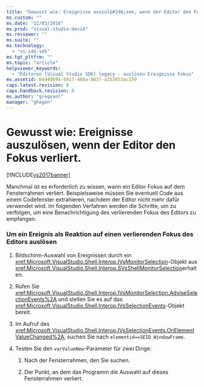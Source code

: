 ```yaml
---
title: "Gewusst wie: Ereignisse auszul&#246;sen, wenn der Editor den Fokus verliert. | Microsoft Docs"
ms.custom: ""
ms.date: "12/03/2016"
ms.prod: "visual-studio-dev14"
ms.reviewer: ""
ms.suite: ""
ms.technology: 
  - "vs-ide-sdk"
ms.tgt_pltfrm: ""
ms.topic: "article"
helpviewer_keywords: 
  - "Editoren [Visual Studio SDK] legacy - auslösen Ereignisse Fokus"
ms.assetid: 64d40695-6917-468a-8037-a253453ac159
caps.latest.revision: 8
caps.handback.revision: 8
ms.author: "gregvanl"
manager: "ghogen"
---
```

# Gewusst wie: Ereignisse auszul&#246;sen, wenn der Editor den Fokus verliert.
[!INCLUDE[vs2017banner](../code-quality/includes/vs2017banner.md)]

Manchmal ist es erforderlich zu wissen, wann ein Editor Fokus auf dem Fensterrahmen verliert.  Beispielsweise müssen Sie eventuell Code aus einem Codefenster extrahieren, nachdem der Editor nicht mehr dafür verwendet wird.  Im folgenden Verfahren werden die Schritte, um zu verfolgen, um eine Benachrichtigung des verlierenden Fokus des Editors zu empfangen.  
  
### Um ein Ereignis als Reaktion auf einen verlierenden Fokus des Editors auslösen  
  
1.  Bildschirm\-Auswahl von Ereignissen durch ein <xref:Microsoft.VisualStudio.Shell.Interop.IVsMonitorSelection>\-Objekt aus <xref:Microsoft.VisualStudio.Shell.Interop.SVsShellMonitorSelection>erhalten.  
  
2.  Rufen Sie <xref:Microsoft.VisualStudio.Shell.Interop.IVsMonitorSelection.AdviseSelectionEvents%2A> und stellen Sie es auf das <xref:Microsoft.VisualStudio.Shell.Interop.IVsSelectionEvents>\-Objekt bereit.  
  
3.  Im Aufruf des <xref:Microsoft.VisualStudio.Shell.Interop.IVsSelectionEvents.OnElementValueChanged%2A>, suchen Sie nach `elementid==SEID_WindowFrame`.  
  
4.  Testen Sie den `varValueNew`\-Parameter für zwei Dinge:  
  
    1.  Nach der Fensterrahmen, den Sie suchen.  
  
    2.  Der Punkt, an dem das Programm die Auswahl auf dieses Fensterrahmen verliert.